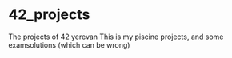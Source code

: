 # 42_projects
The projects of 42 yerevan
This is my piscine projects, and some examsolutions (which can be wrong)
